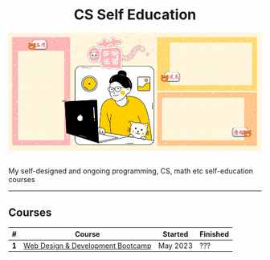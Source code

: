 <div align="center">
  <h1>CS Self Education</h1>
  <img src="banner.jpg" align="center"/>
  <br/><br/>
</div>

My self-designed and ongoing programming, CS, math etc self-education courses

---

## Courses

| # | Course | Started | Finished |
| ----------- | ----------- | ----------- | ----------- |
| **1** | [Web Design & Development Bootcamp](https://github.com/abeerration/Web-Design-Development-Bootcamp) | May 2023 | ??? |
